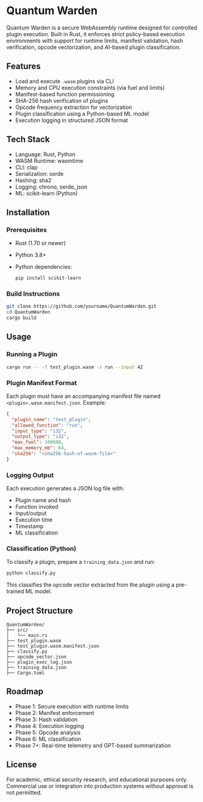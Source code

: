 # Quantum Warden

Quantum Warden is a secure WebAssembly runtime designed for controlled plugin execution. Built in Rust, it enforces strict policy-based execution environments with support for runtime limits, manifest validation, hash verification, opcode vectorization, and AI-based plugin classification.

## Features

* Load and execute `.wasm` plugins via CLI
* Memory and CPU execution constraints (via fuel and limits)
* Manifest-based function permissioning
* SHA-256 hash verification of plugins
* Opcode frequency extraction for vectorization
* Plugin classification using a Python-based ML model
* Execution logging in structured JSON format

## Tech Stack

* Language: Rust, Python
* WASM Runtime: wasmtime
* CLI: clap
* Serialization: serde
* Hashing: sha2
* Logging: chrono, serde\_json
* ML: scikit-learn (Python)

## Installation

### Prerequisites

* Rust (1.70 or newer)
* Python 3.8+
* Python dependencies:

  ```bash
  pip install scikit-learn
  ```

### Build Instructions

```bash
git clone https://github.com/yourname/QuantumWarden.git
cd QuantumWarden
cargo build
```

## Usage

### Running a Plugin

```bash
cargo run -- -f test_plugin.wasm -x run --input 42
```

### Plugin Manifest Format

Each plugin must have an accompanying manifest file named `<plugin>.wasm.manifest.json`. Example:

```json
{
  "plugin_name": "test_plugin",
  "allowed_function": "run",
  "input_type": "i32",
  "output_type": "i32",
  "max_fuel": 100000,
  "max_memory_mb": 64,
  "sha256": "<sha256-hash-of-wasm-file>"
}
```

### Logging Output

Each execution generates a JSON log file with:

* Plugin name and hash
* Function invoked
* Input/output
* Execution time
* Timestamp
* ML classification

### Classification (Python)

To classify a plugin, prepare a `training_data.json` and run:

```bash
python classify.py
```

This classifies the opcode vector extracted from the plugin using a pre-trained ML model.

## Project Structure

```
QuantumWarden/
├── src/
│   └── main.rs
├── test_plugin.wasm
├── test_plugin.wasm.manifest.json
├── classify.py
├── opcode_vector.json
├── plugin_exec_log.json
├── training_data.json
├── Cargo.toml
```

## Roadmap

* Phase 1: Secure execution with runtime limits
* Phase 2: Manifest enforcement
* Phase 3: Hash validation
* Phase 4: Execution logging
* Phase 5: Opcode analysis
* Phase 6: ML classification
* Phase 7+: Real-time telemetry and GPT-based summarization

## License

For academic, ethical security research, and educational purposes only. Commercial use or integration into production systems without approval is not permitted.
